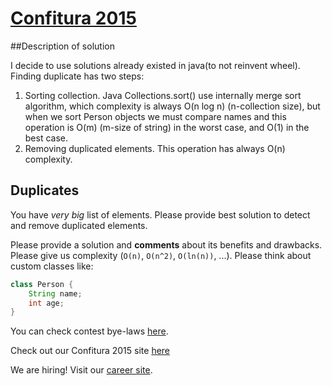 # [Confitura 2015](http://tech.viacom.com/warsawsdc/confitura2015/)

##Description of solution

I decide to use solutions already existed in java(to not reinvent wheel).
Finding duplicate has two steps:
1. Sorting collection. Java Collections.sort() use internally merge sort algorithm, which complexity is always O(n log n) (n-collection size), but when we sort Person objects we must compare names and this operation is O(m) (m-size of string) in the worst case, and O(1) in the best case.
2. Removing duplicated elements. This operation has always O(n) complexity.

## Duplicates

You have *very big* list of elements. Please provide best solution to detect and remove duplicated elements.

Please provide a solution and **comments** about its benefits and drawbacks. Please give us complexity (`O(n)`, `O(n^2)`, `O(ln(n))`, ...). Please think about custom classes like:

```java
class Person {
    String name;
    int age;
}
```

You can check contest bye-laws [here](http://tech.viacom.com/warsawsdc/confitura2015/Regulamin_konkurs_Viacom_programmer_adventure_2015.pdf).

Check out our Confitura 2015 site [here](http://tech.viacom.com/warsawsdc/confitura2015/)

We are hiring! Visit our [career site](http://tech.viacom.com/careers/).
